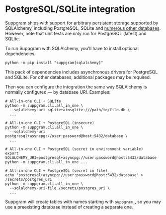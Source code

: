 # PostgreSQL/SQLite integration

Suppgram ships with support for arbitrary persistent storage supported by SQLAlchemy,
including PostgreSQL, SQLite and [numerous other databases](https://docs.sqlalchemy.org/en/20/dialects/).
However, note that unit tests are only run for PostgreSQL (latest) and SQLite.

To run Suppgram with SQLAlchemy, you'll have to install optional dependencies:
```shell
python -m pip install "suppgram[sqlalchemy]"
```
This pack of dependencies includes asynchronous drivers for PostgreSQL and SQLite. 
For other databases, additional packages may be required.

Then you can configure the integration the same way SQLAlchemy is normally configured — 
by database URI. Examples:
```shell
# All-in-one CLI + SQLite
python -m suppgram.cli.all_in_one \
  --sqlalchemy-uri sqlite+aiosqlite:///path/to/file.db \
  ...

# All-in-one CLI + PostgreSQL (insecure)
python -m suppgram.cli.all_in_one \
  --sqlalchemy-uri postgresql+asyncpg://user:password@host:5432/database \
  ...
  
# All-in-one CLI + PostgreSQL (secret in environment variable)
export SQLALCHEMY_URI=postgresql+asyncpg://user:password@host:5432/database
python -m suppgram.cli.all_in_one ...

# All-in-one CLI + PostgreSQL (secret in file)
echo "postgresql+asyncpg://user:password@host:5432/database" > /secrets/postgres_uri
python -m suppgram.cli.all_in_one \
  --sqlalchemy-uri-file /secrets/postgres_uri \
  ...
```

Suppgram will create tables with names starting with `suppgram_`, so you may use 
a preexisting database instead of creating a separate one.

